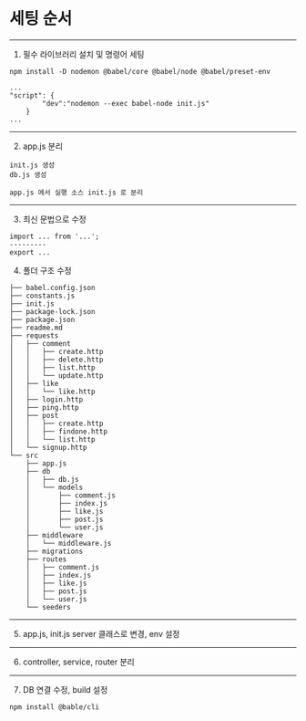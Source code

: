 # 세팅 순서

---
1. 필수 라이브러리 설치 및 명령어 세팅
```
npm install -D nodemon @babel/core @babel/node @babel/preset-env
```

```
...
"script": {
        "dev":"nodemon --exec babel-node init.js"
    }
...
```
---
2. app.js 분리
```
init.js 생성
db.js 생성

app.js 에서 실행 소스 init.js 로 분리
```
---
3. 최신 문법으로 수정
```
import ... from '...';
---------
export ...
```
4. 폴더 구조 수정
```
├── babel.config.json
├── constants.js
├── init.js
├── package-lock.json
├── package.json
├── readme.md
├── requests
│   ├── comment
│   │   ├── create.http
│   │   ├── delete.http
│   │   ├── list.http
│   │   └── update.http
│   ├── like
│   │   └── like.http
│   ├── login.http
│   ├── ping.http
│   ├── post
│   │   ├── create.http
│   │   ├── findone.http
│   │   └── list.http
│   └── signup.http
└── src
    ├── app.js
    ├── db
    │   ├── db.js
    │   └── models
    │       ├── comment.js
    │       ├── index.js
    │       ├── like.js
    │       ├── post.js
    │       └── user.js
    ├── middleware
    │   └── middleware.js
    ├── migrations
    ├── routes
    │   ├── comment.js
    │   ├── index.js
    │   ├── like.js
    │   ├── post.js
    │   └── user.js
    └── seeders
```
---
5. app.js, init.js server 클래스로 변경, env 설정

---
6. controller, service, router 분리

---
7. DB 연결 수정, build 설정
```
npm install @bable/cli
```